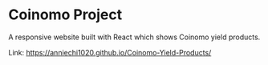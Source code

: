 # Coinomo Project

A responsive website built with React which shows Coinomo yield products. 

Link: https://anniechi1020.github.io/Coinomo-Yield-Products/ 

